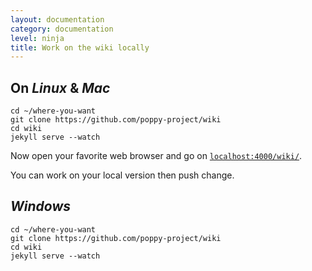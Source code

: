 ```yaml
---
layout: documentation
category: documentation
level: ninja
title: Work on the wiki locally
---
```



## On _Linux_ & _Mac_

```console
cd ~/where-you-want
git clone https://github.com/poppy-project/wiki
cd wiki
jekyll serve --watch
```
Now open your favorite web browser and go on [```localhost:4000/wiki/```](//localhost:4000/wiki/).

You can work on your local version then push change.

## _Windows_

```console
cd ~/where-you-want
git clone https://github.com/poppy-project/wiki
cd wiki
jekyll serve --watch
```
